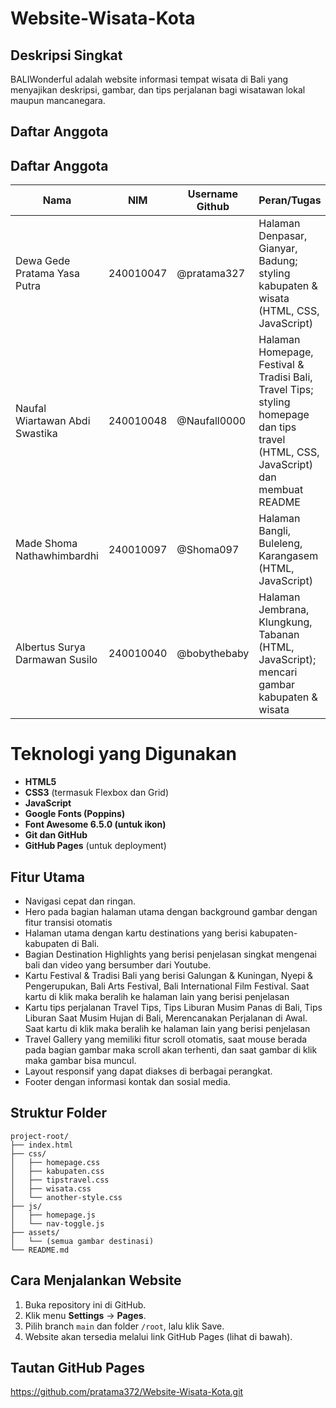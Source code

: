# Website-Wisata-Kota

## Deskripsi Singkat
BALIWonderful adalah website informasi tempat wisata di Bali yang menyajikan deskripsi, gambar, dan tips perjalanan bagi wisatawan lokal maupun mancanegara.

## Daftar Anggota
## Daftar Anggota

| Nama                              | NIM        | Username Github     | Peran/Tugas                                                                                 |
|-----------------------------------|------------|----------------------|---------------------------------------------------------------------------------------------|
| Dewa Gede Pratama Yasa Putra     | 240010047  | @pratama327          | Halaman Denpasar, Gianyar, Badung; styling kabupaten & wisata (HTML, CSS, JavaScript)       |
| Naufal Wiartawan Abdi Swastika   | 240010048  | @Naufall0000         | Halaman Homepage, Festival & Tradisi Bali, Travel Tips; styling homepage dan tips travel (HTML, CSS, JavaScript) dan membuat README |
| Made Shoma Nathawhimbardhi       | 240010097  | @Shoma097            | Halaman Bangli, Buleleng, Karangasem (HTML, JavaScript)                                     |
| Albertus Surya Darmawan Susilo   | 240010040  | @bobythebaby         | Halaman Jembrana, Klungkung, Tabanan (HTML, JavaScript); mencari gambar kabupaten & wisata  |


# Teknologi yang Digunakan
- **HTML5**
- **CSS3** (termasuk Flexbox dan Grid)
- **JavaScript**
- **Google Fonts (Poppins)**
- **Font Awesome 6.5.0 (untuk ikon)**
- **Git dan GitHub**
- **GitHub Pages** (untuk deployment)

## Fitur Utama
- Navigasi cepat dan ringan.
- Hero pada bagian halaman utama dengan background gambar dengan fitur transisi otomatis
- Halaman utama dengan kartu destinations yang berisi kabupaten-kabupaten di Bali.
- Bagian Destination Highlights yang berisi penjelasan singkat mengenai bali dan video yang bersumber dari Youtube.
- Kartu Festival & Tradisi Bali yang berisi Galungan & Kuningan, Nyepi & Pengerupukan, Bali Arts Festival, Bali International Film Festival. Saat kartu di klik maka beralih ke halaman lain yang berisi penjelasan
- Kartu tips perjalanan Travel Tips, Tips Liburan Musim Panas di Bali, Tips Liburan Saat Musim Hujan   di Bali, Merencanakan Perjalanan di Awal. Saat kartu di klik maka beralih ke halaman lain yang berisi penjelasan
- Travel Gallery yang memiliki fitur scroll otomatis, saat mouse berada pada bagian gambar maka scroll akan terhenti, dan saat gambar di klik maka gambar bisa muncul.
- Layout responsif yang dapat diakses di berbagai perangkat.
- Footer dengan informasi kontak dan sosial media.

## Struktur Folder

```plaintext
project-root/
├── index.html
├── css/
│   ├── homepage.css
│   ├── kabupaten.css
│   ├── tipstravel.css
│   ├── wisata.css
│   └── another-style.css
├── js/
│   ├── homepage.js
│   └── nav-toggle.js
├── assets/
│   └── (semua gambar destinasi)
└── README.md
```

## Cara Menjalankan Website
1. Buka repository ini di GitHub.
2. Klik menu **Settings** → **Pages**.
3. Pilih branch `main` dan folder `/root`, lalu klik Save.
4. Website akan tersedia melalui link GitHub Pages (lihat di bawah).

## Tautan GitHub Pages
https://github.com/pratama372/Website-Wisata-Kota.git
